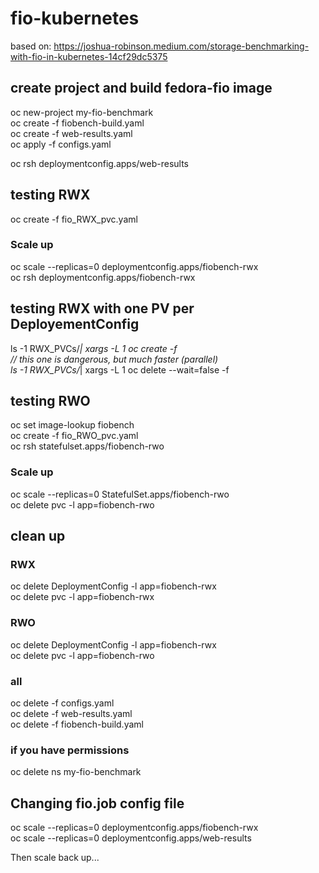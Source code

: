 # fio-kubernetes
based on: https://joshua-robinson.medium.com/storage-benchmarking-with-fio-in-kubernetes-14cf29dc5375

## create project and build fedora-fio image
oc new-project my-fio-benchmark  
oc create -f fiobench-build.yaml  
oc create -f web-results.yaml  
oc apply -f configs.yaml  

oc rsh deploymentconfig.apps/web-results

## testing RWX
oc create -f fio_RWX_pvc.yaml  

### Scale up
oc scale --replicas=0 deploymentconfig.apps/fiobench-rwx  
oc rsh deploymentconfig.apps/fiobench-rwx  

## testing RWX with one PV per DeployementConfig
ls -1 RWX_PVCs/*| xargs -L 1 oc create -f  
// this one is dangerous, but much faster (parallel)  
ls -1 RWX_PVCs/*| xargs -L 1 oc delete --wait=false -f  


## testing RWO
oc set image-lookup fiobench  
oc create -f fio_RWO_pvc.yaml  
oc rsh statefulset.apps/fiobench-rwo  

### Scale up
oc scale --replicas=0 StatefulSet.apps/fiobench-rwo  
oc delete pvc -l app=fiobench-rwo  

## clean up

### RWX
oc delete DeploymentConfig -l app=fiobench-rwx  
oc delete pvc -l app=fiobench-rwx  

### RWO
oc delete DeploymentConfig -l app=fiobench-rwx  
oc delete pvc -l app=fiobench-rwo  

### all
oc delete -f configs.yaml  
oc delete -f web-results.yaml  
oc delete -f fiobench-build.yaml  


### if you have permissions
oc delete ns my-fio-benchmark  

## Changing fio.job config file
oc scale --replicas=0 deploymentconfig.apps/fiobench-rwx  
oc scale --replicas=0 deploymentconfig.apps/web-results  
  
Then scale back up...  
